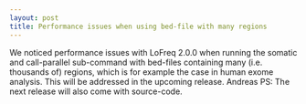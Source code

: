```yaml
---
layout: post
title: Performance issues when using bed-file with many regions
---
```

We noticed performance issues with LoFreq 2.0.0 when running the somatic and
call-parallel sub-command with bed-files containing many (i.e. thousands of)
regions, which is for example the case in human exome analysis. This will be
addressed in the upcoming release.
Andreas
PS: The next release will also come with source-code.
